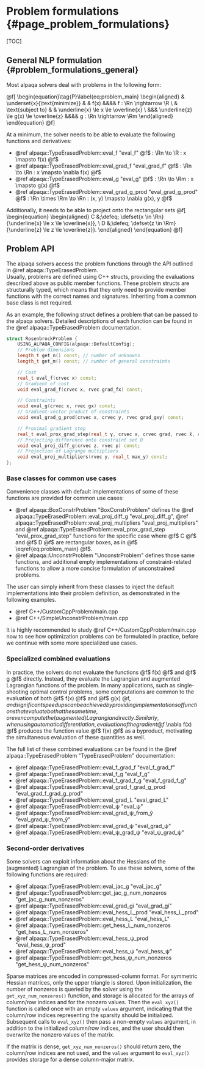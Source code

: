 # Problem formulations {#page_problem_formulations}

[TOC]

## General NLP formulation {#problem_formulations_general}

Most alpaqa solvers deal with problems in the following form:

@f[
\begin{equation}\tag{P}\label{eq:problem_main}
    \begin{aligned}
        & \underset{x}{\text{minimize}}
        & & f(x) &&&& f : \Rn \rightarrow \R \\
        & \text{subject to}
        & & \underline{x} \le x \le \overline{x} \\
        &&& \underline{z} \le g(x) \le \overline{z} &&&& g : \Rn \rightarrow \Rm
    \end{aligned}
\end{equation}
@f]

At a minimum, the solver needs to be able to evaluate the following functions and derivatives:
  - @ref alpaqa::TypeErasedProblem::eval_f "eval_f"                     @f$ : \Rn \to \R : x \mapsto f(x) @f$
  - @ref alpaqa::TypeErasedProblem::eval_grad_f "eval_grad_f"           @f$ : \Rn \to \Rn : x \mapsto \nabla f(x) @f$
  - @ref alpaqa::TypeErasedProblem::eval_g "eval_g"                     @f$ : \Rn \to \Rm : x \mapsto g(x) @f$
  - @ref alpaqa::TypeErasedProblem::eval_grad_g_prod "eval_grad_g_prod" @f$ : \Rn \times \Rm \to \Rn : (x, y) \mapsto \nabla g(x)\, y @f$

Additionally, it needs to be able to project onto the rectangular sets
@f[
\begin{equation}
    \begin{aligned}
        C &\;\defeq\; \defset{x \in \Rn}{\underline{x} \le x \le \overline{x}}, \\
        D &\;\defeq\; \defset{z \in \Rm}{\underline{z} \le z \le \overline{z}}.
    \end{aligned}
\end{equation}
@f]

<!-- Given two boxes @f$ C @f$ and @f$ D @f$, the @ref alpaqa::BoxConstrProblem "BoxConstrProblem"
class provides default implementations for the necessary projections:
@ref alpaqa::TypeErasedProblem::eval_proj_diff_g "eval_proj_diff_g",
@ref alpaqa::TypeErasedProblem::eval_proj_multipliers "eval_proj_multipliers" and
@ref alpaqa::TypeErasedProblem::eval_prox_grad_step "eval_prox_grad_step". -->

## Problem API

The alpaqa solvers access the problem functions through the API outlined in
@ref alpaqa::TypeErasedProblem.  
Usually, problems are defined using C++ structs, providing the evaluations
described above as public member functions. These problem structs are
structurally typed, which means that they only need to provide member functions
with the correct names and signatures. Inheriting from a common base class is
not required.

As an example, the following struct defines a problem that can be passed to the
alpaqa solvers. Detailed descriptions of each function can be found in the
@ref alpaqa::TypeErasedProblem documentation.

```cpp
struct RosenbrockProblem {
    USING_ALPAQA_CONFIG(alpaqa::DefaultConfig);
    // Problem dimensions
    length_t get_n() const; // number of unknowns
    length_t get_m() const; // number of general constraints

    // Cost
    real_t eval_f(crvec x) const;
    // Gradient of cost
    void eval_grad_f(crvec x, rvec grad_fx) const;

    // Constraints
    void eval_g(crvec x, rvec gx) const;
    // Gradient-vector product of constraints
    void eval_grad_g_prod(crvec x, crvec y, rvec grad_gxy) const;

    // Proximal gradient step
    real_t eval_prox_grad_step(real_t γ, crvec x, crvec grad, rvec x̂, rvec p) const;
    // Projecting difference onto constraint set D
    void eval_proj_diff_g(crvec z, rvec p) const;
    // Projection of Lagrange multipliers
    void eval_proj_multipliers(rvec y, real_t max_y) const;
};
```

### Base classes for common use cases

Convenience classes with default implementations of some of these functions are
provided for common use cases:
  - @ref alpaqa::BoxConstrProblem "BoxConstrProblem" defines the 
    @ref alpaqa::TypeErasedProblem::eval_proj_diff_g "eval_proj_diff_g",
    @ref alpaqa::TypeErasedProblem::eval_proj_multipliers "eval_proj_multipliers" and
    @ref alpaqa::TypeErasedProblem::eval_prox_grad_step "eval_prox_grad_step" functions
    for the specific case where @f$ C @f$ and @f$ D @f$ are rectangular boxes,
    as in @f$ \eqref{eq:problem_main} @f$.
  - @ref alpaqa::UnconstrProblem "UnconstrProblem" defines those same functions,
    and additional empty implementations of constraint-related functions to
    allow a more concise formulation of unconstrained problems.

The user can simply inherit from these classes to inject the default
implementations into their problem definition, as demonstrated in the following
examples.
  - @ref C++/CustomCppProblem/main.cpp
  - @ref C++/SimpleUnconstrProblem/main.cpp

It is highly recommended to study @ref C++/CustomCppProblem/main.cpp now to see
how optimization problems can be formulated in practice, before we continue with
some more specialized use cases.

### Specialized combined evaluations

In practice, the solvers do not evaluate the functions @f$ f(x) @f$ and
@f$ g @f$ directly. Instead, they evaluate the Lagrangian and augmented
Lagrangian functions of the problem. In many applications, such as
single-shooting optimal control problems, some computations are common to the
evaluation of both @f$ f(x) @f$ and @f$ g(x) @f$, and significant speedups can
be achieved by providing implementations of functions that evaluate both at the
same time, or even compute the (augmented) Lagrangian directly. Similarly, when
using automatic differentiation, evaluation of the gradient @f$ \nabla f(x) @f$
produces the function value @f$ f(x) @f$ as a byproduct, motivating the
simultaneous evaluation of these quantities as well.

The full list of these combined evaluations can be found in the @ref alpaqa::TypeErasedProblem "TypeErasedProblem"
documentation:
  - @ref alpaqa::TypeErasedProblem::eval_f_grad_f "eval_f_grad_f"
  - @ref alpaqa::TypeErasedProblem::eval_f_g "eval_f_g"
  - @ref alpaqa::TypeErasedProblem::eval_f_grad_f_g "eval_f_grad_f_g"
  - @ref alpaqa::TypeErasedProblem::eval_grad_f_grad_g_prod "eval_grad_f_grad_g_prod"
  - @ref alpaqa::TypeErasedProblem::eval_grad_L "eval_grad_L"
  - @ref alpaqa::TypeErasedProblem::eval_ψ "eval_ψ"
  - @ref alpaqa::TypeErasedProblem::eval_grad_ψ_from_ŷ "eval_grad_ψ_from_ŷ"
  - @ref alpaqa::TypeErasedProblem::eval_grad_ψ "eval_grad_ψ"
  - @ref alpaqa::TypeErasedProblem::eval_ψ_grad_ψ "eval_ψ_grad_ψ"

### Second-order derivatives

Some solvers can exploit information about the Hessians of the (augmented)
Lagrangian of the problem. To use these solvers, some of the following functions
are required:
  - @ref alpaqa::TypeErasedProblem::eval_jac_g "eval_jac_g"
  - @ref alpaqa::TypeErasedProblem::get_jac_g_num_nonzeros "get_jac_g_num_nonzeros"
  - @ref alpaqa::TypeErasedProblem::eval_grad_gi "eval_grad_gi"
  - @ref alpaqa::TypeErasedProblem::eval_hess_L_prod "eval_hess_L_prod"
  - @ref alpaqa::TypeErasedProblem::eval_hess_L "eval_hess_L"
  - @ref alpaqa::TypeErasedProblem::get_hess_L_num_nonzeros "get_hess_L_num_nonzeros"
  - @ref alpaqa::TypeErasedProblem::eval_hess_ψ_prod "eval_hess_ψ_prod"
  - @ref alpaqa::TypeErasedProblem::eval_hess_ψ "eval_hess_ψ"
  - @ref alpaqa::TypeErasedProblem::get_hess_ψ_num_nonzeros "get_hess_ψ_num_nonzeros"

Sparse matrices are encoded in compressed-column format. For symmetric Hessian
matrices, only the upper triangle is stored. Upon initialization, the number of
nonzeros is queried by the solver using the `get_xyz_num_nonzeros()` function,
and storage is allocated for the arrays of column/row indices and for the
nonzero values. Then the `eval_xyz()` function is called once with an empty
`values` argument, indicating that the column/row indices representing the
sparsity should be initialized. Subsequent calls to `eval_xyz()` then pass a
non-empty `values` argument, in addition to the initialized column/row indices,
and the user should then overwrite the nonzero values of the matrix.

If the matrix is dense, `get_xyz_num_nonzeros()` should return zero, the
column/row indices are not used, and the `values` argument to `eval_xyz()`
provides storage for a dense column-major matrix.

